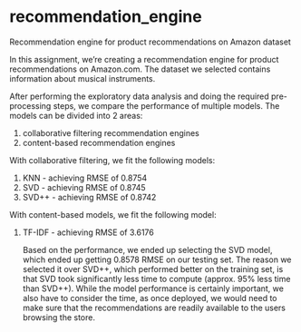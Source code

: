 # recommendation_engine
Recommendation engine for product recommendations on Amazon dataset

In this assignment, we’re creating a recommendation engine for product recommendations on Amazon.com. The dataset we selected contains information about musical instruments.

After performing the exploratory data analysis and doing the required pre-processing steps, we compare the performance of multiple models. The models can be divided into 2 areas:
1.	collaborative filtering recommendation engines
2.	content-based recommendation engines

With collaborative filtering, we fit the following models:
1.	KNN - achieving RMSE of 0.8754
2.	SVD - achieving RMSE of 0.8745
3.	SVD++ - achieving RMSE of 0.8742

With content-based models, we fit the following model:
1.	TF-IDF - achieving RMSE of 3.6176

	Based on the performance, we ended up selecting the SVD model, which ended up getting 0.8578 RMSE on our testing set. The reason we selected it over SVD++, which performed better on the training set, is that SVD took significantly less time to compute (approx. 95% less time than SVD++). While the model performance is certainly important, we also have to consider the time, as once deployed, we would need to make sure that the recommendations are readily available to the users browsing the store.
 

